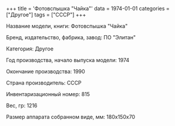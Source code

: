 +++
title = 'Фотовспышка "Чайка"'
data = 1974-01-01
categories = ["Другое"]
tags = ["СССР"]
+++

Название модели, книги: Фотовспышка "Чайка"

Бренд, издательство, фабрика, завод: ПО "Элитан"

Категория: Другое

Год производства, начало выпуска модели: 1974

Окончание производства: 1990

Страна производитель: СССР

Инвентаризационный номер: 815

Вес, гр: 1216

Размер аппарата  собранном виде, мм: 180х150х70

